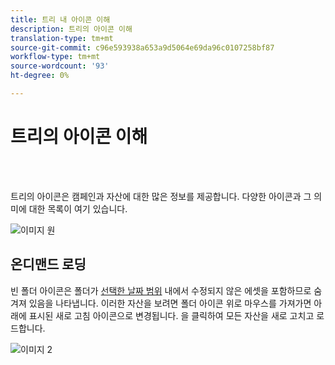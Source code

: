 ```yaml
---
title: 트리 내 아이콘 이해
description: 트리의 아이콘 이해
translation-type: tm+mt
source-git-commit: c96e593938a653a9d5064e69da96c0107258bf87
workflow-type: tm+mt
source-wordcount: '93'
ht-degree: 0%

---
```



# 트리의 아이콘 이해

<br> 

트리의 아이콘은 캠페인과 자산에 대한 많은 정보를 제공합니다. 다양한 아이콘과 그 의미에 대한 목록이 여기 있습니다.

![이미지 원](/help/sky/assets/tree/understanding-icons-in-the-tree/understanding-icons-in-the-tree-1.png)

## 온디맨드 로딩

빈 폴더 아이콘은 폴더가 [선택한 날짜 범위](/help/sky/configuring-the-tree.md) 내에서 수정되지 않은 에셋을 포함하므로 숨겨져 있음을 나타냅니다. 이러한 자산을 보려면 폴더 아이콘 위로 마우스를 가져가면 아래에 표시된 새로 고침 아이콘으로 변경됩니다. 을 클릭하여 모든 자산을 새로 고치고 로드합니다.

![이미지 2](/help/sky/assets/tree/understanding-icons-in-the-tree/understanding-icons-in-the-tree-2.png)
